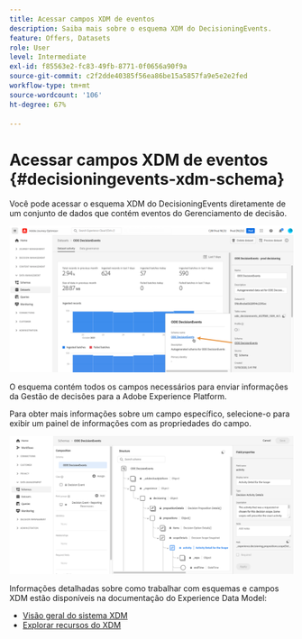 ```yaml
---
title: Acessar campos XDM de eventos
description: Saiba mais sobre o esquema XDM do DecisioningEvents.
feature: Offers, Datasets
role: User
level: Intermediate
exl-id: f85563e2-fc83-49fb-8771-0f0656a90f9a
source-git-commit: c2f2dde40385f56ea86be15a5857fa9e5e2e2fed
workflow-type: tm+mt
source-wordcount: '106'
ht-degree: 67%

---
```


# Acessar campos XDM de eventos {#decisioningevents-xdm-schema}

Você pode acessar o esquema XDM do DecisioningEvents diretamente de um conjunto de dados que contém eventos do Gerenciamento de decisão.

![](../assets/access-schema.png)

O esquema contém todos os campos necessários para enviar informações da Gestão de decisões para a Adobe Experience Platform.

Para obter mais informações sobre um campo específico, selecione-o para exibir um painel de informações com as propriedades do campo.

![](../assets/schema-fields.png)

Informações detalhadas sobre como trabalhar com esquemas e campos XDM estão disponíveis na documentação do Experience Data Model:

* [Visão geral do sistema XDM](https://experienceleague.adobe.com/docs/experience-platform/xdm/home.html?lang=pt-BR)
* [Explorar recursos do XDM](https://experienceleague.adobe.com/docs/experience-platform/xdm/ui/explore.html?lang=pt-BR)
